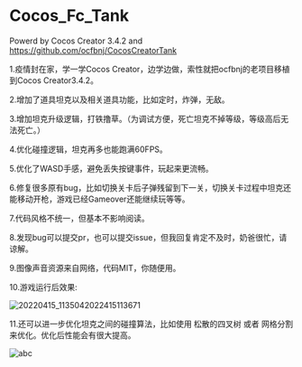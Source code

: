 # Cocos_Fc_Tank
Powerd by Cocos Creator 3.4.2 and https://github.com/ocfbnj/CocosCreatorTank

1.疫情封在家，学一学Cocos Creator，边学边做，索性就把ocfbnj的老项目移植到Cocos Creator3.4.2。

2.增加了道具坦克以及相关道具功能，比如定时，炸弹，无敌。

3.增加坦克升级逻辑，打铁撸草。（为调试方便，死亡坦克不掉等级，等级高后无法死亡。）

4.优化碰撞逻辑，坦克再多也能跑满60FPS。

5.优化了WASD手感，避免丢失按键事件，玩起来更流畅。

6.修复很多原有bug，比如切换关卡后子弹残留到下一关，切换关卡过程中坦克还能移动开枪，游戏已经Gameover还能继续玩等等。

7.代码风格不统一，但基本不影响阅读。

8.发现bug可以提交pr，也可以提交issue，但我回复肯定不及时，奶爸很忙，请谅解。

9.图像声音资源来自网络，代码MIT，你随便用。

10.游戏运行后效果:


![20220415_1135042022415113671](https://user-images.githubusercontent.com/4351322/163514363-4bdca076-a36f-42a5-ae8f-04f9970af135.gif)

11.还可以进一步优化坦克之间的碰撞算法，比如使用 松散的四叉树 或者 网格分割来优化。优化后性能会有很大提高。

![abc](https://user-images.githubusercontent.com/4351322/163676605-22803e0f-1925-4754-86b5-7ada3b73b3ea.gif)
